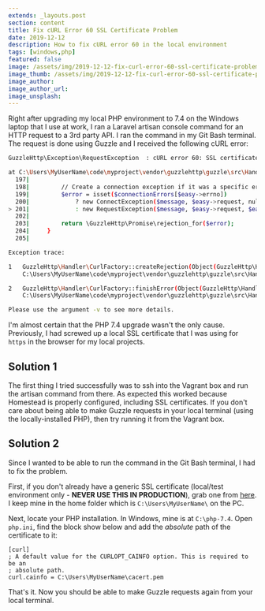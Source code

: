 ```yaml
---
extends: _layouts.post
section: content
title: Fix cURL Error 60 SSL Certificate Problem
date: 2019-12-12
description: How to fix cURL error 60 in the local environment
tags: [windows,php]
featured: false
image: /assets/img/2019-12-12-fix-curl-error-60-ssl-certificate-problem.png
image_thumb: /assets/img/2019-12-12-fix-curl-error-60-ssl-certificate-problem.png
image_author: 
image_author_url: 
image_unsplash: 
---
```


Right after upgrading my local PHP environment to 7.4 on the Windows laptop that I use at work, I ran a Laravel artisan console command for an HTTP request to a 3rd party API. I ran the command in my Git Bash terminal. The request is done using Guzzle and I received the following cURL error:

```bash
GuzzleHttp\Exception\RequestException  : cURL error 60: SSL certificate problem: unable to get local issuer certificate (see https://curl.haxx.se/libcurl/c/libcurl-errors.html)

at C:\Users\MyUserName\code\myproject\vendor\guzzlehttp\guzzle\src\Handler\CurlFactory.php:201
  197|
  198|         // Create a connection exception if it was a specific error code.
  199|         $error = isset($connectionErrors[$easy->errno])
  200|             ? new ConnectException($message, $easy->request, null, $ctx)
> 201|             : new RequestException($message, $easy->request, $easy->response, null, $ctx);
  202|
  203|         return \GuzzleHttp\Promise\rejection_for($error);
  204|     }
  205|

Exception trace:

1   GuzzleHttp\Handler\CurlFactory::createRejection(Object(GuzzleHttp\Handler\EasyHandle))
    C:\Users\MyUserName\code\myproject\vendor\guzzlehttp\guzzle\src\Handler\CurlFactory.php:155

2   GuzzleHttp\Handler\CurlFactory::finishError(Object(GuzzleHttp\Handler\CurlHandler), Object(GuzzleHttp\Handler\EasyHandle), Object(GuzzleHttp\Handler\CurlFactory))
    C:\Users\MyUserName\code\myproject\vendor\guzzlehttp\guzzle\src\Handler\CurlFactory.php:105

Please use the argument -v to see more details.
```

I'm almost certain that the PHP 7.4 upgrade wasn't the only cause. Previously, I had screwed up a local SSL certificate that I was using for `https` in the browser for my local projects.

## Solution 1

The first thing I tried successfully was to ssh into the Vagrant box and run the artisan command from there. As expected this worked because Homestead is properly configured, including SSL certificates. If you don't care about being able to make Guzzle requests in your local terminal (using the locally-installed PHP), then try running it from the Vagrant box.

## Solution 2

Since I wanted to be able to run the command in the Git Bash terminal, I had to fix the problem.

First, if you don't already have a generic SSL certificate (local/test environment only - **NEVER USE THIS IN PRODUCTION**), grab one from [here](http://curl.haxx.se/ca/cacert.pem). I keep mine in the home folder which is `C:\Users\MyUserName\` on the PC.

Next, locate your PHP installation. In Windows, mine is at `C:\php-7.4`. Open `php.ini`, find the block show below and add the *absolute* path of the certificate to it:

```
[curl]
; A default value for the CURLOPT_CAINFO option. This is required to be an
; absolute path.
curl.cainfo = C:\Users\MyUserName\cacert.pem
```

That's it. Now you should be able to make Guzzle requests again from your local terminal.
